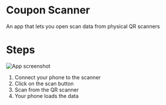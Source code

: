 # Coupon Scanner
An app that lets you open scan data from physical QR scanners

# Steps  
![App screenshot](https://github.com/tumininucodes/coupon_scanen/blob/main/screenshot.png)

1. Connect your phone to the scanner  
2. Click on the scan button  
3. Scan from the QR scanner  
4. Your phone loads the data
